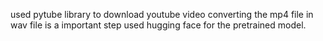 used pytube library to download youtube video
converting the mp4 file in wav file is a important step
used hugging face for the pretrained model.
